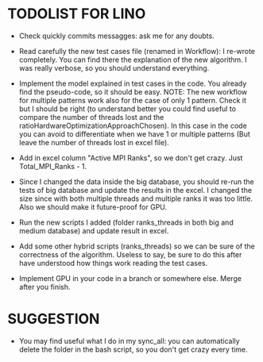 # TODOLIST FOR LINO

- Check quickly commits messagges: ask me for any doubts.

- Read carefully the new test cases file (renamed in Workflow): I re-wrote completely. You can find there the explanation of the new algorithm. I was really verbose, so you should understand everything.
- Implement the model explained in test cases in the code. You already find the pseudo-code, so it should be easy. NOTE: The new workflow for multiple patterns work also for the case of only 1 pattern. Check it but I should be right (to understand better you could find useful to compare the number of threads lost and the ratioHardwareOptimizationApproachChosen). In this case in the code you can avoid to differentiate when we have 1 or multiple patterns (But leave the number of threads lost in excel file).
- Add in excel column "Active MPI Ranks", so we don't get crazy. Just Total_MPI_Ranks - 1.
- Since I changed the data inside the big database, you should re-run the tests of big database and update the results in the excel. I changed the size since with both multiple threads and multiple ranks it was too little. Also we should make it future-proof for GPU.
- Run the new scripts I added (folder ranks_threads in both big and medium database) and update result in excel.
- Add some other hybrid scripts (ranks_threads) so we can be sure of the correctness of the algorithm. Useless to say, be sure to do this after have understood how things work reading the test cases.

- Implement GPU in your code in a branch or somewhere else. Merge after you finish.

# SUGGESTION

- You may find useful what I do in my sync_all: you can automatically delete the folder in the bash script, so you don't get crazy every time.